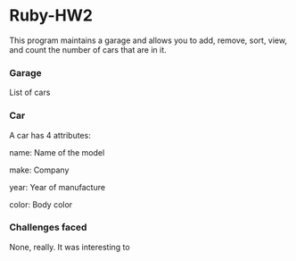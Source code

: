 # Ruby-HW2
This program maintains a garage and allows you to add, remove, sort, view, and count the number of cars that are in it.


### Garage 
List of cars


### Car
A car has 4 attributes: 

name: Name of the model

make: Company

year: Year of manufacture

color: Body color


### Challenges faced
None, really. It was interesting to 